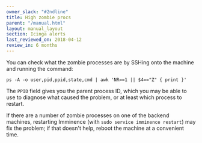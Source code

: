 ```yaml
---
owner_slack: "#2ndline"
title: High zombie procs
parent: "/manual.html"
layout: manual_layout
section: Icinga alerts
last_reviewed_on: 2018-04-12
review_in: 6 months
---
```


You can check what the zombie processes are by SSHing onto the machine
and running the command:

    ps -A -o user,pid,ppid,state,cmd | awk 'NR==1 || $4=="Z" { print }'

The `PPID` field gives you the parent process ID, which you may be able
to use to diagnose what caused the problem, or at least which process to
restart.

If there are a number of zombie processes on one of the backend machines,
restarting Imminence (with `sudo service imminence restart`) may fix the
problem; if that doesn't help, reboot the machine at a convenient time.
